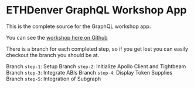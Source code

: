 # ETHDenver GraphQL Workshop App

This is the complete source for the GraphQL workshop app.

You can see the [workshop here on Github](https://github.com/pooltogether/ethdenver-graphql-workshop)

There is a branch for each completed step, so if you get lost you can easily checkout the branch you should be at.

Branch `step-1`: Setup
Branch `step-2`: Initialize Apollo Client and Tightbeam
Branch `step-3`: Integrate ABIs
Branch `step-4`: Display Token Supplies
Branch `step-5`: Integration of Subgraph

